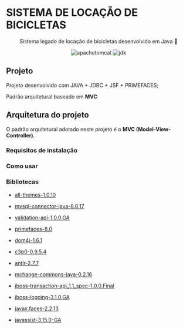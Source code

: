 # SISTEMA DE LOCAÇÃO DE BICICLETAS

<p align="center">Sistema legado de locação de bicicletas desenvolvido em Java 🚀</p>

<div align="center">

![apachetomcat](https://img.shields.io/badge/-apache%20tomcat%20v8.0-yellowgreen)
![jdk](https://img.shields.io/badge/-JDK%201.8-green)
</div>

## Projeto
Projeto desenvolvido com JAVA + JDBC + JSF + PRIMEFACES;

Padrão arquitetural baseado em **MVC**
	
## Arquitetura do projeto
O padrão arquitetural adotado neste projeto é o **MVC (Model-View-Controller)**. 

### Requisitos de instalação

### Como usar
	
### Bibliotecas
* [all-themes-1.0.10](https://mvnrepository.com/artifact/org.primefaces.themes/all-themes/1.0.10)

* [mysql-connector-java-8.0.17](https://mvnrepository.com/artifact/mysql/mysql-connector-java/8.0.17)

* [validation-api-1.0.0.GA](https://mvnrepository.com/artifact/javax.validation/validation-api/1.0.0.GA)

* [primefaces-8.0](https://mvnrepository.com/artifact/org.primefaces/primefaces/8.0)

* [dom4j-1.6.1](https://mvnrepository.com/artifact/dom4j/dom4j/1.6.1)

* [c3p0-0.9.5.4](https://mvnrepository.com/artifact/com.mchange/c3p0/0.9.5.4)

* [antlr-2.7.7](https://mvnrepository.com/artifact/antlr/antlr/2.7.7)

* [mchange-commons-java-0.2.16](https://mvnrepository.com/artifact/com.mchange/mchange-commons-java/0.2.16)

* [jboss-transaction-api_1.1_spec-1.0.0.Final](https://mvnrepository.com/artifact/org.jboss.spec.javax.transaction/jboss-transaction-api_1.1_spec/1.0.0.Final)

* [jboss-logging-3.1.0.GA](https://mvnrepository.com/artifact/org.jboss.logging/jboss-logging/3.1.0.GA)

* [javax.faces-2.2.13](https://mvnrepository.com/artifact/org.glassfish/javax.faces/2.2.13)

* [javassist-3.15.0-GA](https://mvnrepository.com/artifact/org.javassist/javassist/3.15.0-GA)
